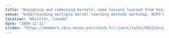 ```yaml
---
title: "Designing and combining kernels: some lessons learned from bioinformatics"
venue: "Understanding multiple kernel learning methods workshop, NIPS'09"
location: "Whistler, Canada"
date: "2009-12-11"
slides: "https://members.cbio.mines-paristech.fr/~jvert/talks/091211nips/nips.pdf"
---
```

